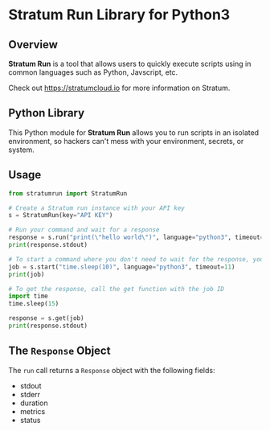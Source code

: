 # Stratum Run Library for Python3

## Overview

**Stratum Run** is a tool that allows users to quickly execute scripts using in common languages such as Python, Javscript, etc.

Check out https://stratumcloud.io for more information on Stratum.

## Python Library

This Python module for **Stratum Run** allows you to run scripts in an isolated environment, so hackers can't mess with your environment, secrets, or system.

## Usage

```py
from stratumrun import StratumRun

# Create a Stratum run instance with your API key
s = StratumRun(key="API KEY")

# Run your command and wait for a response
response = s.run("print(\"hello world\")", language="python3", timeout=30)
print(response.stdout)

# To start a command where you don't need to wait for the response, you can call the start function. Returns a job ID string
job = s.start("time.sleep(10)", language="python3", timeout=11)
print(job)

# To get the response, call the get function with the job ID
import time
time.sleep(15)

response = s.get(job)
print(response.stdout)

```

## The `Response` Object

The `run` call returns a `Response` object with the following fields:
* stdout
* stderr
* duration
* metrics
* status